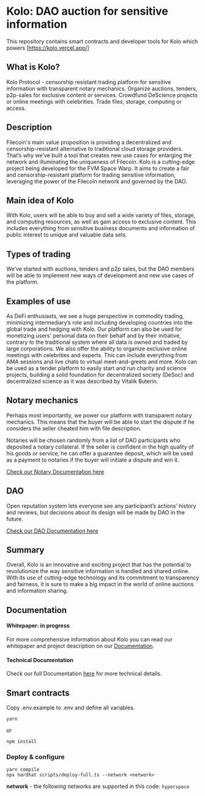 # Kolo: DAO auction for sensitive information

This repository contains smart contracts and developer tools for Kolo which powers [https://kolo.vercel.app/]

## What is Kolo?

Kolo Protocol - censorship resistant trading platform for sensitive information with transparent notary mechanics. Organize auctions, tenders, p2p-sales for exclusive content or services. Crowdfund DeScience projects or online meetings with celebrities. Trade files, storage, computing or access.

## Description

Filecoin's main value proposition is providing a decentralized and censorship-resistant alternative to traditional cloud storage providers. That’s why we've built a tool that creates new use cases for enlarging the network and illuminating the uniqueness of Filecoin.
Kolo is a cutting-edge project being developed for the FVM Space Warp. It aims to create a fair and censorship-resistant platform for trading sensitive information, leveraging the power of the Filecoin network and governed by the DAO. 

## Main idea of Kolo

With Kolo, users will be able to buy and sell a wide variety of files, storage, and computing resources, as well as gain access to exclusive content. This includes everything from sensitive business documents and information of public interest to unique and valuable data sets. 

## Types of trading

We’ve started with auctions, tenders and p2p sales, but the DAO members will be able to implement new ways of development and new use cases of the platform.

## Examples of use

As DeFi enthusiasts, we see a huge perspective in commodity trading, minimizing intermediary’s role and including developing countries into the global trade and hedging with Kolo.
Our platform can also be used for monetizing users' personal data on their behalf and by their initiative, contrary to the traditional system where all data is owned and traded by large corporations.
We also offer the ability to organize exclusive online meetings with celebrities and experts. This can include everything from AMA sessions and live chats to virtual meet-and-greets and more. 
Kolo can be used as a tender platform to easily start and run charity and science projects, building a solid foundation for decentralized society (DeSoc) and decentralized science as it was described by Vitalik Buterin. 

## Notary mechanics

Perhaps most importantly, we power our platform with transparent notary mechanics. This means that the buyer will be able to start the dispute if he considers the seller cheated him with file description. 

Notaries will be chosen randomly from a list of DAO participants who deposited a notary collateral. If the seller is confident in the high quality of his goods or service, he can offer a guarantee deposit, which will be used as a payment to notaries if the buyer will initiate a dispute and win it. 

[Check our Notary Documentation here](https://deforex-docs.gitbook.io/kolo-fevm-hackathon/product/notary-system)

## DAO

Open reputation system lets everyone see any participant’s actions’ history and reviews, but decisions about its design will be made by DAO in the future.

[Check our DAO Documentation here](https://deforex-docs.gitbook.io/kolo-fevm-hackathon/result/dao)

## Summary

Overall, Kolo is an innovative and exciting project that has the potential to revolutionize the way sensitive information is handled and shared online. With its use of cutting-edge technology and its commitment to transparency and fairness, it is sure to make a big impact in the world of online auctions and information sharing.

## Documentation

#### Whitepaper: in progress

For more comprehensive information about Kolo you can read our whitepaper and project description on our [Documentation](https://deforex-docs.gitbook.io/kolo-fevm-hackathon/welcome/kolo-dao-auction-for-sensitive-information).

#### Technical Documentation

Check our full Documentation [here](https://deforex-docs.gitbook.io/kolo-fevm-hackathon/welcome/kolo-dao-auction-for-sensitive-information) for more technical details.

## Smart contracts

Copy .env.example to .env and define all variables.

`yarn`

or

`npm install`

### Deploy & configure

```
yarn compile
npx hardhat scripts/deploy-full.ts --network <network>
```

**network** - the following networks are supported in this code: `hyperspace`


```